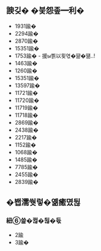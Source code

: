 ## 諛깆� �븣怨좊━利�

- 1931踰� 
- 2294踰�
- 2870踰�
- 15351踰�
- 1753踰� - 援ы쁽以묒엯�땲�떎..!
- 1463踰�
- 1260踰�
- 15351踰�
- 13597踰�
- 11721踰�
- 11720踰�
- 11719踰�
- 11718踰�
- 2869踰�
- 2438踰�
- 2217踰�
- 1152踰�
- 1068踰�
- 1485踰�
- 7785踰�
- 2455踰�
- 2839踰�
## �봽濡쒓렇�옒癒몄뒪

### 紐⑥쓽�뀒�뒪�듃
- 2踰
- 3踰�
